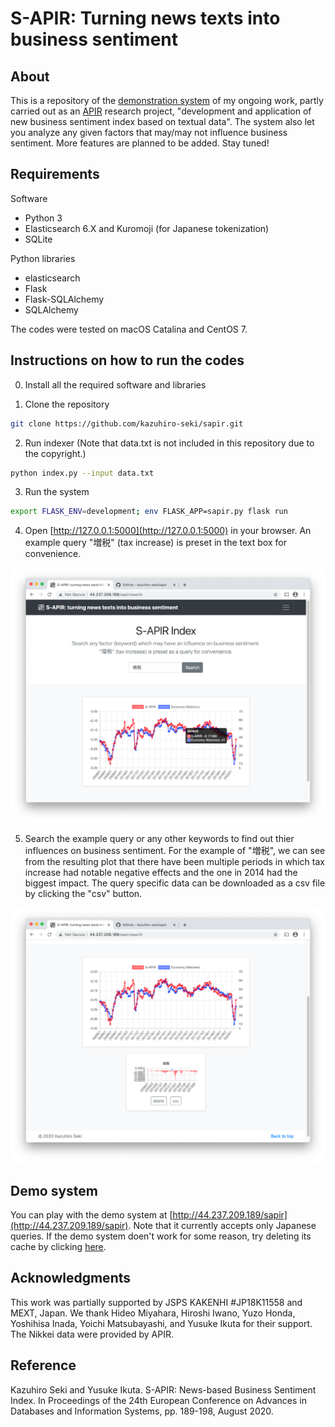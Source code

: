 # S-APIR: Turning news texts into business sentiment

## About

This is a repository of the [demonstration system](http://44.237.209.189/sapir) of my ongoing work, partly carried out as an [APIR](https://www.apir.or.jp) research project, "development and application of new business sentiment index based on textual data". The system also let you analyze any given factors that may/may not influence business sentiment. More features are planned to be added. Stay tuned!

## Requirements

Software
 * Python 3
 * Elasticsearch 6.X and Kuromoji (for Japanese tokenization)
 * SQLite

Python libraries
 * elasticsearch
 * Flask
 * Flask-SQLAlchemy
 * SQLAlchemy

The codes were tested on macOS Catalina and CentOS 7.

## Instructions on how to run the codes

0. Install all the required software and libraries

1. Clone the repository
```sh
git clone https://github.com/kazuhiro-seki/sapir.git
```

2. Run indexer (Note that data.txt is not included in this repository due to the copyright.)
```sh
python index.py --input data.txt  
```


3. Run the system
```sh
export FLASK_ENV=development; env FLASK_APP=sapir.py flask run
```

4. Open [http://127.0.0.1:5000](http://127.0.0.1:5000) in your browser. An example query "増税" (tax increase) is preset in the text box for convenience.

<img src="/figs/landing.png" width="600">

5. Search the example query or any other keywords to find out thier influences on business sentiment. For the example of "増税", we can see from the resulting plot that there have been multiple periods in which tax increase had notable negative effects and the one in 2014 had the biggest impact. The query specific data can be downloaded as a csv file by clicking the "csv" button.

<img src="/figs/tax.png" width="600">

## Demo system

You can play with the demo system at [http://44.237.209.189/sapir](http://44.237.209.189/sapir). Note that it currently accepts only Japanese queries. If the demo system doen't work for some reason, try deleting its cache by clicking [here](http://44.237.209.189/sapir/delete).

## Acknowledgments

This work was partially supported by JSPS KAKENHI \#JP18K11558 and MEXT, Japan. We
thank Hideo Miyahara, Hiroshi Iwano, Yuzo Honda, Yoshihisa Inada,
Yoichi Matsubayashi, and Yusuke Ikuta for their support.  The Nikkei
data were provided by APIR.

## Reference

Kazuhiro Seki and Yusuke Ikuta. S-APIR: News-based Business Sentiment Index. In Proceedings of the 24th European Conference on Advances in Databases and Information Systems, pp. 189-198, August 2020.
